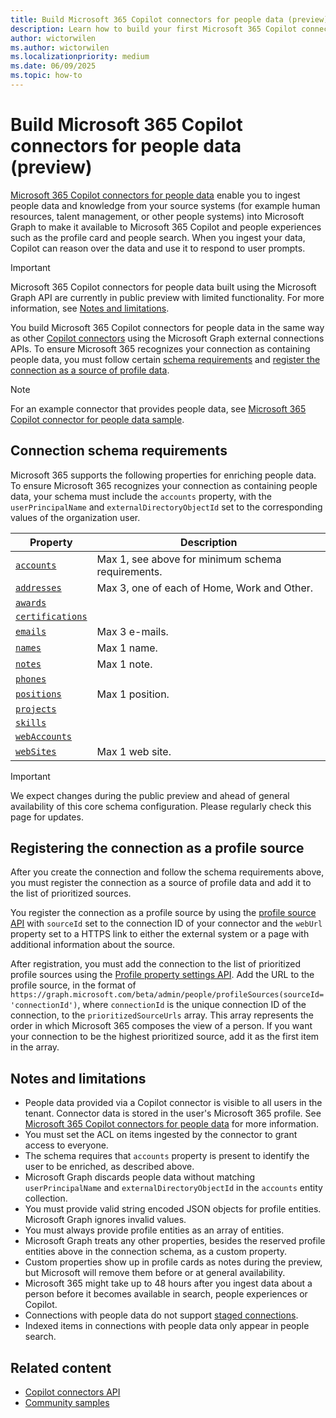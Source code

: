 ```yaml
---
title: Build Microsoft 365 Copilot connectors for people data (preview)
description: Learn how to build your first Microsoft 365 Copilot connector for people data using the Microsoft Graph SDK (preview).
author: wictorwilen
ms.author: wictorwilen
ms.localizationpriority: medium
ms.date: 06/09/2025
ms.topic: how-to
---
```


# Build Microsoft 365 Copilot connectors for people data (preview)

<!-- cSpell:ignore wictorwilen -->

[Microsoft 365 Copilot connectors for people data](/graph/peopleconnectors) enable you to ingest people data and knowledge from your source systems (for example human resources, talent management, or other people systems) into Microsoft Graph to make it available to Microsoft 365 Copilot and people experiences such as the profile card and people search. When you ingest your data, Copilot can reason over the data and use it to respond to user prompts.

> [!IMPORTANT]
> Microsoft 365 Copilot connectors for people data built using the Microsoft Graph API are currently in public preview with limited functionality. For more information, see [Notes and limitations](#notes-and-limitations).

You build Microsoft 365 Copilot connectors for people data in the same way as other [Copilot connectors](overview-copilot-connector.md) using the Microsoft Graph external connections APIs. To ensure Microsoft 365 recognizes your connection as containing people data, you must follow certain [schema requirements](#connection-schema-requirements) and [register the connection as a source of profile data](#registering-the-connection-as-a-profile-source).

> [!NOTE]
> For an example connector that provides people data, see [Microsoft 365 Copilot connector for people data sample](https://github.com/microsoftgraph/msgraph-people-connector-sample-dotnet).

## Connection schema requirements

Microsoft 365 supports the following properties for enriching people data. To ensure Microsoft 365 recognizes your connection as containing people data, your schema must include the `accounts` property, with the `userPrincipalName` and `externalDirectoryObjectId` set to the corresponding values of the organization user.

| Property | Description |
| -------- | ----------- |
| [`accounts`](/graph/api/resources/useraccountinformation) | Max 1, see above for minimum schema requirements. |
| [`addresses`](/graph/api/resources/itemaddress) | Max 3, one of each of Home, Work and Other. |
| [`awards`](/graph/api/resources/personaward) | |
| [`certifications`](/graph/api/resources/personcertification) | |
| [`emails`](/graph/api/resources/itememail) | Max 3 e-mails. |
| [`names`](/graph/api/resources/personname) | Max 1 name. |
| [`notes`](/graph/api/resources/personannotation) | Max 1 note. |
| [`phones`](/graph/api/resources/itemphone) | |
| [`positions`](/graph/api/resources/workposition) | Max 1 position. |
| [`projects`](/graph/api/resources/projectparticipation) | |
| [`skills`](/graph/api/resources/skillproficiency) | |
| [`webAccounts`](/graph/api/resources/webaccount) | |
| [`webSites`](/graph/api/resources/personwebsite) | Max 1 web site. |

> [!IMPORTANT]
> We expect changes during the public preview and ahead of general availability of this core schema configuration. Please regularly check this page for updates.

## Registering the connection as a profile source

After you create the connection and follow the schema requirements above, you must register the connection as a source of profile data and add it to the list of prioritized sources.

You register the connection as a profile source by using the [profile source API](/graph/api/peopleadminsettings-post-profilesources) with `sourceId` set to the connection ID of your connector and the `webUrl` property set to a HTTPS link to either the external system or a page with additional information about the source.

After registration, you must add the connection to the list of prioritized profile sources using the [Profile property settings API](/graph/api/profilepropertysetting-update). Add the URL to the profile source, in the format of `https://graph.microsoft.com/beta/admin/people/profileSources(sourceId='connectionId')`, where `connectionId` is the unique connection ID of the connection, to the `prioritizedSourceUrls` array. This array represents the order in which Microsoft 365 composes the view of a person. If you want your connection to be the highest prioritized source, add it as the first item in the array.

## Notes and limitations

- People data provided via a Copilot connector is visible to all users in the tenant. Connector data is stored in the user's Microsoft 365 profile. See [Microsoft 365 Copilot connectors for people data](/graph/peopleconnectors#compliance-privacy-and-data-usage) for more information.
- You must set the ACL on items ingested by the connector to grant access to everyone.
- The schema requires that `accounts` property is present to identify the user to be enriched, as described above.
- Microsoft Graph discards people data without matching `userPrincipalName` and `externalDirectoryObjectId` in the `accounts` entity collection.
- You must provide valid string encoded JSON objects for profile entities. Microsoft Graph ignores invalid values.
- You must always provide profile entities as an array of entities.
- Microsoft Graph treats any other properties, besides the reserved profile entities above in the connection schema, as a custom property.
- Custom properties show up in profile cards as notes during the preview, but Microsoft will remove them before or at general availability.
- Microsoft 365 might take up to 48 hours after you ingest data about a person before it becomes available in search, people experiences or Copilot.
- Connections with people data do not support [staged connections](microsoftsearch/staged-rollout-for-graph-connectors).
- Indexed items in connections with people data only appear in people search.

## Related content

- [Copilot connectors API](/graph/connecting-external-content-connectors-api-overview?context=%2Fmicrosoft-365-copilot%2Fextensibility%2Fcontext)
- [Community samples](https://github.com/pnp/graph-connectors-samples)

